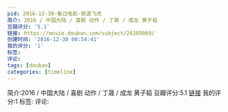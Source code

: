 ```yaml
---
pid: 2016-12-30-看过电影-铁道飞虎
简介: 2016 / 中国大陆 / 喜剧 动作 / 丁晟 / 成龙 黄子韬
豆瓣评分: '5.1'
链接: https://movie.douban.com/subject/26389069/
创建时间: '2016-12-30 00:54:41'
我的评分: '1'
标签:
评论:
tags: [douban]
categories: [timeline]
---
```

简介:2016 / 中国大陆 / 喜剧 动作 / 丁晟 / 成龙 黄子韬
豆瓣评分:5.1
[链接](https://movie.douban.com/subject/26389069/)
我的评分:1
标签:
评论:
